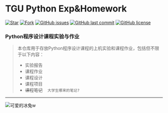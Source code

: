 # TGU Python Exp&Homework

[![Star](https://img.shields.io/github/stars/Voemp/TGU_Py_Exp)]()
[![Fork](https://img.shields.io/github/forks/Voemp/TGU_Py_Exp)]()
[![GitHub issues](https://img.shields.io/github/issues/Voemp/TGU_Py_Exp)]()
[![GitHub last commit](https://img.shields.io/github/last-commit/Voemp/TGU_Py_Exp)]()
[![GitHub license](https://img.shields.io/github/license/Voemp/TGU_Py_Exp)]()

### Python程序设计课程实验与作业

> 本仓库用于存放Python程序设计课程的上机实验和课程作业，包括但不限于以下内容：
> - 实验报告
> - 课程作业
> - 课程设计
> - 课程项目
> - ~~课程笔记~~&nbsp;&nbsp;&nbsp;&nbsp;`大学生哪来的笔记?`
<hr>
<img src="https://i1.hdslb.com/bfs/archive/eec79d193b98c312afea2f762dcaffc1627c6271.jpg" title="可爱的冰兔w">